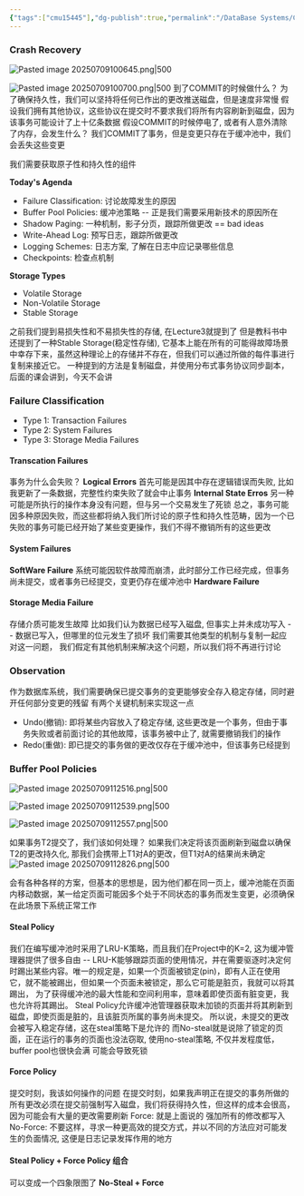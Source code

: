 ```yaml
---
{"tags":["cmu15445"],"dg-publish":true,"permalink":"/DataBase Systems/CMU 15-445：Database Systems/Lecture 19 Database Logging/","dgPassFrontmatter":true,"noteIcon":"","created":"2025-07-07T16:31:29.312+08:00","updated":"2025-07-09T12:01:29.146+08:00"}
---
```


### Crash Recovery
![Pasted image 20250709100645.png|500](/img/user/accessory/Pasted%20image%2020250709100645.png)

![Pasted image 20250709100700.png|500](/img/user/accessory/Pasted%20image%2020250709100700.png)
到了COMMIT的时候做什么？
为了确保持久性，我们可以坚持将任何已作出的更改推送磁盘，但是速度非常慢
假设我们拥有其他协议，这些协议在提交时不要求我们将所有内容刷新到磁盘，因为该事务可能设计了上十亿条数据
假设COMMIT的时候停电了, 或者有人意外清除了内存，会发生什么？
我们COMMIT了事务，但是变更只存在于缓冲池中，我们会丢失这些变更

我们需要获取原子性和持久性的组件

**Today's Agenda**
- Failure Classification: 讨论故障发生的原因
- Buffer Pool Policies: 缓冲池策略 -- 正是我们需要采用新技术的原因所在
- Shadow Paging: 一种机制，影子分页，跟踪所做更改 == bad ideas
- Write-Ahead Log: 预写日志，跟踪所做更改
- Logging Schemes: 日志方案, 了解在日志中应记录哪些信息
- Checkpoints: 检查点机制

**Storage Types**
- Volatile Storage
- Non-Volatile Storage
- Stable Storage

之前我们提到易损失性和不易损失性的存储, 在Lecture3就提到了
但是教科书中还提到了一种Stable Storage(稳定性存储), 它基本上能在所有的可能得故障场景中幸存下来，虽然这种理论上的存储并不存在，但我们可以通过所做的每件事进行复制来接近它。
一种提到的方法是复制磁盘，并使用分布式事务协议同步副本，后面的课会讲到，今天不会讲

### Failure Classification
- Type 1: Transaction Failures
- Type 2: System Failures
- Type 3: Storage Media Failures

#### Transcation Failures
事务为什么会失败？
**Logical Errors**
首先可能是因其中存在逻辑错误而失败, 比如我更新了一条数据，完整性约束失败了就会中止事务
**Internal State Erros**
另一种可能是所执行的操作本身没有问题，但与另一个交易发生了死锁
总之，事务可能因多种原因失败，而这些都将纳入我们所讨论的原子性和持久性范畴，因为一个已失败的事务可能已经开始了某些变更操作，我们不得不撤销所有的这些更改

#### System Failures
**SoftWare Failure**
系统可能因软件故障而崩溃，此时部分工作已经完成，但事务尚未提交，或者事务已经提交，变更仍存在缓冲池中
**Hardware Failure**


#### Storage Media Failure
存储介质可能发生故障 比如我们认为数据已经写入磁盘, 但事实上并未成功写入 -- 数据已写入，但哪里的位元发生了损坏
我们需要其他类型的机制与复制一起应对这一问题，
我们假定有其他机制来解决这个问题，所以我们将不再进行讨论


### Observation
作为数据库系统，我们需要确保已提交事务的变更能够安全存入稳定存储，同时避开任何部分变更的残留
有两个关键机制来实现这一点
- Undo(撤销): 即将某些内容放入了稳定存储, 这些更改是一个事务，但由于事务失败或者前面讨论的其他故障，该事务被中止了, 就需要撤销我们的操作
- Redo(重做): 即已提交的事务做的更改仅存在于缓冲池中，但该事务已经提到

### Buffer Pool Policies
![Pasted image 20250709112516.png|500](/img/user/accessory/Pasted%20image%2020250709112516.png)

![Pasted image 20250709112539.png|500](/img/user/accessory/Pasted%20image%2020250709112539.png)

![Pasted image 20250709112557.png|500](/img/user/accessory/Pasted%20image%2020250709112557.png)

如果事务T2提交了，我们该如何处理？
如果我们决定将该页面刷新到磁盘以确保T2的更改持久化, 那我们会携带上T1对A的更改，但T1对A的结果尚未确定
![Pasted image 20250709112826.png|500](/img/user/accessory/Pasted%20image%2020250709112826.png)

会有各种各样的方案，但基本的思想是，因为他们都在同一页上，缓冲池能在页面内移动数据，某一给定页面可能因多个处于不同状态的事务而发生变更，必须确保在此场景下系统正常工作

#### Steal Policy
我们在编写缓冲池时采用了LRU-K策略，而且我们在Project中的K=2, 这为缓冲管理器提供了很多自由 -- LRU-K能够跟踪页面的使用情况，并在需要驱逐时决定何时踢出某些内容。唯一的规定是，如果一个页面被锁定(pin)，即有人正在使用它，就不能被踢出，但如果一个页面未被锁定，那么它可能是脏页，我就可以将其踢出，
为了获得缓冲池的最大性能和空间利用率，意味着即使页面有脏变更，我也允许将其踢出。
Steal Policy允许缓冲池管理器获取未加锁的页面并将其刷新到磁盘，即使页面是脏的，且该脏页所属的事务尚未提交。
所以说，未提交的更改会被写入稳定存储，这在steal策略下是允许的
而No-steal就是说除了锁定的页面，正在运行的事务的页面也没法窃取, 使用no-steal策略, 不仅并发程度低， buffer pool也很快会满 可能会导致死锁

#### Force Policy
提交时刻，我该如何操作的问题
在提交时刻，如果我声明正在提交的事务所做的所有更改必须在提交前强制写入磁盘，我们将获得持久性，但这样的成本会很高，因为可能会有大量的更改需要刷新
Force: 就是上面说的 强加所有的修改都写入
No-Force: 不要这样，寻求一种更高效的提交方式，并以不同的方法应对可能发生的负面情况, 这便是日志记录发挥作用的地方

#### Steal Policy + Force Policy 组合
可以变成一个四象限图了
**No-Steal + Force**
